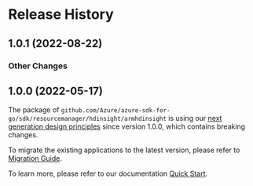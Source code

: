 # Release History

## 1.0.1 (2022-08-22)
### Other Changes


## 1.0.0 (2022-05-17)

The package of `github.com/Azure/azure-sdk-for-go/sdk/resourcemanager/hdinsight/armhdinsight` is using our [next generation design principles](https://azure.github.io/azure-sdk/general_introduction.html) since version 1.0.0, which contains breaking changes.

To migrate the existing applications to the latest version, please refer to [Migration Guide](https://aka.ms/azsdk/go/mgmt/migration).

To learn more, please refer to our documentation [Quick Start](https://aka.ms/azsdk/go/mgmt).